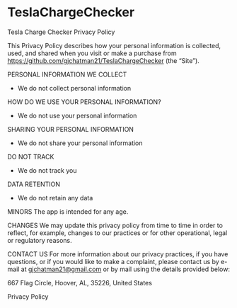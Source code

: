 # TeslaChargeChecker

Tesla Charge Checker Privacy Policy

This Privacy Policy describes how your personal information is collected, used, and shared when you visit or make a purchase from https://github.com/gjchatman21/TeslaChargeChecker (the “Site”).

PERSONAL INFORMATION WE COLLECT

- We do not collect personal information

HOW DO WE USE YOUR PERSONAL INFORMATION?

- We do not use your personal information

SHARING YOUR PERSONAL INFORMATION

- We do not share your personal information 


DO NOT TRACK
- We do not track you


DATA RETENTION
- We do not retain any data

MINORS
The app is intended for any age.

CHANGES
We may update this privacy policy from time to time in order to reflect, for example, changes to our practices or for other operational, legal or regulatory reasons.

CONTACT US
For more information about our privacy practices, if you have questions, or if you would like to make a complaint, please contact us by e-mail at gjchatman21@gmail.com or by mail using the details provided below:

  667 Flag Circle, Hoover, AL, 35226, United States

Privacy Policy
